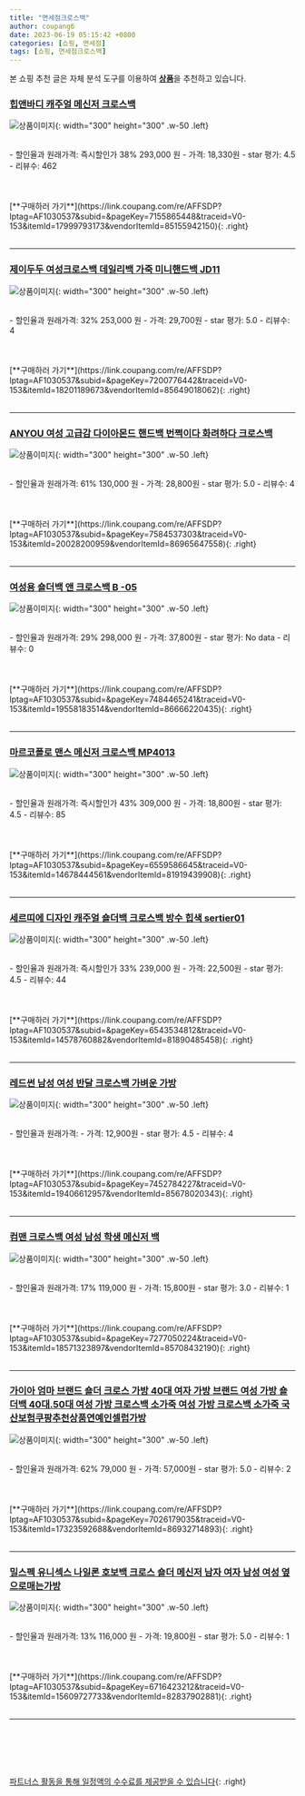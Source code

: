 ```yaml
---
title: "면세점크로스백"
author: coupang6
date: 2023-06-19 05:15:42 +0800
categories: [쇼핑, 면세점]
tags: [쇼핑, 면세점크로스백]
---
```


본 쇼핑 추천 글은 자체 분석 도구를 이용하여 [**상품**](https://link.coupang.com/a/bao1ui)을 추천하고 있습니다.

### [힙앤바디 캐주얼 메신저 크로스백](https://link.coupang.com/re/AFFSDP?lptag=AF1030537&subid=&pageKey=7155865448&traceid=V0-153&itemId=17999793173&vendorItemId=85155942150)

![상품이미지](https://thumbnail10.coupangcdn.com/thumbnails/remote/230x230ex/image/rs_quotation_api/xy2w7fnm/772d93744ccd49b9abe0ce9258b6259e.jpg){: width="300" height="300" .w-50 .left}


<br>
- 할인율과 원래가격: 즉시할인가 38%  293,000   원
- 가격: 18,330원
- star 평가: 4.5
- 리뷰수: 462
<br>
<br>
<br>
<br>
[**구매하러 가기**](https://link.coupang.com/re/AFFSDP?lptag=AF1030537&subid=&pageKey=7155865448&traceid=V0-153&itemId=17999793173&vendorItemId=85155942150){: .right}
<br>
<br>

---

### [제이두두 여성크로스백 데일리백 가죽 미니핸드백 JD11](https://link.coupang.com/re/AFFSDP?lptag=AF1030537&subid=&pageKey=7200776442&traceid=V0-153&itemId=18201189673&vendorItemId=85649018062)

![상품이미지](https://thumbnail10.coupangcdn.com/thumbnails/remote/230x230ex/image/vendor_inventory/d264/c3df452586ce0b9ad5a35cd7bd52cfbcb0f064abbb0a9aff6008ed5ca413.jpg){: width="300" height="300" .w-50 .left}


<br>
- 할인율과 원래가격: 32%  253,000   원
- 가격: 29,700원
- star 평가: 5.0
- 리뷰수: 4
<br>
<br>
<br>
<br>
[**구매하러 가기**](https://link.coupang.com/re/AFFSDP?lptag=AF1030537&subid=&pageKey=7200776442&traceid=V0-153&itemId=18201189673&vendorItemId=85649018062){: .right}
<br>
<br>

---

### [ANYOU 여성 고급감 다이아몬드 핸드백 번쩍이다 화려하다 크로스백](https://link.coupang.com/re/AFFSDP?lptag=AF1030537&subid=&pageKey=7584537303&traceid=V0-153&itemId=20028200959&vendorItemId=86965647558)

![상품이미지](https://thumbnail6.coupangcdn.com/thumbnails/remote/230x230ex/image/vendor_inventory/d1b7/cd7412f4ab848a06adfe25bfa79b384a8aa72557d23ce25a065fb42c703e.jpg){: width="300" height="300" .w-50 .left}


<br>
- 할인율과 원래가격: 61%  130,000   원
- 가격: 28,800원
- star 평가: 5.0
- 리뷰수: 4
<br>
<br>
<br>
<br>
[**구매하러 가기**](https://link.coupang.com/re/AFFSDP?lptag=AF1030537&subid=&pageKey=7584537303&traceid=V0-153&itemId=20028200959&vendorItemId=86965647558){: .right}
<br>
<br>

---

### [여성용 숄더백 앤 크로스백 B -05](https://link.coupang.com/re/AFFSDP?lptag=AF1030537&subid=&pageKey=7484465241&traceid=V0-153&itemId=19558183514&vendorItemId=86666220435)

![상품이미지](https://thumbnail10.coupangcdn.com/thumbnails/remote/230x230ex/image/vendor_inventory/96e7/2f8c94f9a3120c844a08a9b240b5ed1f11cb4667722ea0941e964b7a9a6d.jpg){: width="300" height="300" .w-50 .left}


<br>
- 할인율과 원래가격: 29%  298,000   원
- 가격: 37,800원
- star 평가: No data
- 리뷰수: 0
<br>
<br>
<br>
<br>
[**구매하러 가기**](https://link.coupang.com/re/AFFSDP?lptag=AF1030537&subid=&pageKey=7484465241&traceid=V0-153&itemId=19558183514&vendorItemId=86666220435){: .right}
<br>
<br>

---

### [마르코폴로 맨스 메신저 크로스백 MP4013](https://link.coupang.com/re/AFFSDP?lptag=AF1030537&subid=&pageKey=6559586645&traceid=V0-153&itemId=14678444561&vendorItemId=81919439908)

![상품이미지](https://thumbnail6.coupangcdn.com/thumbnails/remote/230x230ex/image/retail/images/1327458133223561-1ec32cb7-b78f-49af-a551-567b5aed43a2.jpg){: width="300" height="300" .w-50 .left}


<br>
- 할인율과 원래가격: 즉시할인가 43%  309,000   원
- 가격: 18,800원
- star 평가: 4.5
- 리뷰수: 85
<br>
<br>
<br>
<br>
[**구매하러 가기**](https://link.coupang.com/re/AFFSDP?lptag=AF1030537&subid=&pageKey=6559586645&traceid=V0-153&itemId=14678444561&vendorItemId=81919439908){: .right}
<br>
<br>

---

### [세르띠에 디자인 캐주얼 숄더백 크로스백 방수 힙색 sertier01](https://link.coupang.com/re/AFFSDP?lptag=AF1030537&subid=&pageKey=6543534812&traceid=V0-153&itemId=14578760882&vendorItemId=81890485458)

![상품이미지](https://thumbnail8.coupangcdn.com/thumbnails/remote/230x230ex/image/vendor_inventory/e543/bd54d8bbb9049b21be1e5d3a472c9b06651e5cdc779fe9987dde74bd1de7.jpg){: width="300" height="300" .w-50 .left}


<br>
- 할인율과 원래가격: 즉시할인가 33%  239,000   원
- 가격: 22,500원
- star 평가: 4.5
- 리뷰수: 44
<br>
<br>
<br>
<br>
[**구매하러 가기**](https://link.coupang.com/re/AFFSDP?lptag=AF1030537&subid=&pageKey=6543534812&traceid=V0-153&itemId=14578760882&vendorItemId=81890485458){: .right}
<br>
<br>

---

### [레드썬 남성 여성 반달 크로스백 가벼운 가방](https://link.coupang.com/re/AFFSDP?lptag=AF1030537&subid=&pageKey=7452784227&traceid=V0-153&itemId=19406612957&vendorItemId=85678020343)

![상품이미지](https://thumbnail9.coupangcdn.com/thumbnails/remote/230x230ex/image/vendor_inventory/4814/d4097dbebc3787da4fcf34b5e6db0e645dca987cf5c16a971936ee298777.png){: width="300" height="300" .w-50 .left}


<br>
- 할인율과 원래가격: 
- 가격: 12,900원
- star 평가: 4.5
- 리뷰수: 4
<br>
<br>
<br>
<br>
[**구매하러 가기**](https://link.coupang.com/re/AFFSDP?lptag=AF1030537&subid=&pageKey=7452784227&traceid=V0-153&itemId=19406612957&vendorItemId=85678020343){: .right}
<br>
<br>

---

### [컴맨 크로스백 여성 남성 학생 메신저 백](https://link.coupang.com/re/AFFSDP?lptag=AF1030537&subid=&pageKey=7277050224&traceid=V0-153&itemId=18571323897&vendorItemId=85708432190)

![상품이미지](https://thumbnail7.coupangcdn.com/thumbnails/remote/230x230ex/image/vendor_inventory/4be2/2f60138bbb8e72aa5cf539c8f3e58d750ed66f08152bc81985c45fbfccba.png){: width="300" height="300" .w-50 .left}


<br>
- 할인율과 원래가격: 17%  119,000   원
- 가격: 15,800원
- star 평가: 3.0
- 리뷰수: 1
<br>
<br>
<br>
<br>
[**구매하러 가기**](https://link.coupang.com/re/AFFSDP?lptag=AF1030537&subid=&pageKey=7277050224&traceid=V0-153&itemId=18571323897&vendorItemId=85708432190){: .right}
<br>
<br>

---

### [가이아 엄마 브랜드 숄더 크로스 가방 40대 여자 가방 브랜드 여성 가방 숄더백 40대.50대 여성 가방 크로스백 소가죽 여성 가방 크로스백 소가죽 국산보험쿠팡추천상품연예인셀럽가방](https://link.coupang.com/re/AFFSDP?lptag=AF1030537&subid=&pageKey=7026179035&traceid=V0-153&itemId=17323592688&vendorItemId=86932714893)

![상품이미지](https://thumbnail6.coupangcdn.com/thumbnails/remote/230x230ex/image/vendor_inventory/d591/715099ebaf3215dfc208778e9003b00623e9e9789d4c484fb0123863eb02.JPG){: width="300" height="300" .w-50 .left}


<br>
- 할인율과 원래가격: 62%  79,000   원
- 가격: 57,000원
- star 평가: 5.0
- 리뷰수: 2
<br>
<br>
<br>
<br>
[**구매하러 가기**](https://link.coupang.com/re/AFFSDP?lptag=AF1030537&subid=&pageKey=7026179035&traceid=V0-153&itemId=17323592688&vendorItemId=86932714893){: .right}
<br>
<br>

---

### [밀스펙 유니섹스 나일론 호보백 크로스 숄더 메신저 남자 여자 남성 여성 옆으로매는가방](https://link.coupang.com/re/AFFSDP?lptag=AF1030537&subid=&pageKey=6716423212&traceid=V0-153&itemId=15609727733&vendorItemId=82837902881)

![상품이미지](https://thumbnail6.coupangcdn.com/thumbnails/remote/230x230ex/image/vendor_inventory/a955/ea92a94b9702232b02d47a04dd47186ebd4cdd3a3b9efeb448a488a22443.jpg){: width="300" height="300" .w-50 .left}


<br>
- 할인율과 원래가격: 13%  116,000   원
- 가격: 19,800원
- star 평가: 5.0
- 리뷰수: 1
<br>
<br>
<br>
<br>
[**구매하러 가기**](https://link.coupang.com/re/AFFSDP?lptag=AF1030537&subid=&pageKey=6716423212&traceid=V0-153&itemId=15609727733&vendorItemId=82837902881){: .right}
<br>
<br>

---
<br><br><br><br><br> [파트너스 활동을 통해 일정액의 수수료를 제공받을 수 있습니다](https://link.coupang.com/a/bao1ui){: .right}